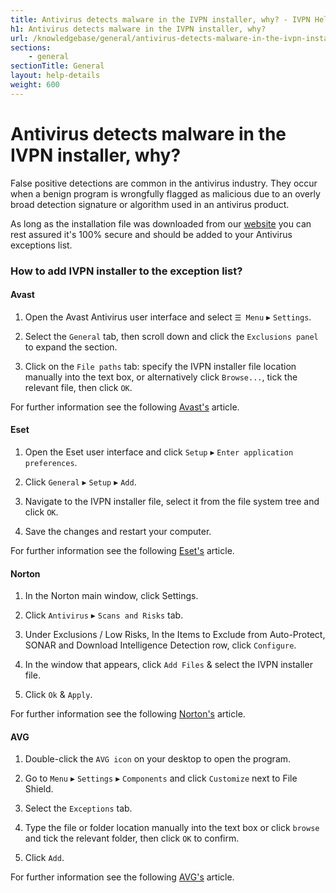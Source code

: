 ```yaml
---
title: Antivirus detects malware in the IVPN installer, why? - IVPN Help
h1: Antivirus detects malware in the IVPN installer, why?
url: /knowledgebase/general/antivirus-detects-malware-in-the-ivpn-installer-why/
sections:
    - general
sectionTitle: General
layout: help-details
weight: 600
---
```

# Antivirus detects malware in the IVPN installer, why?

False positive detections are common in the antivirus industry. They occur when a benign program is wrongfully flagged as malicious due to an overly broad detection signature or algorithm used in an antivirus product.

As long as the installation file was downloaded from our [website](/apps/) you can rest assured it's 100% secure and should be added to your Antivirus exceptions list.

### How to add IVPN installer to the exception list?

#### Avast

1. Open the Avast Antivirus user interface and select `☰ Menu` ▸ `Settings`.

2. Select the `General` tab, then scroll down and click the `Exclusions panel` to expand the section.

3. Click on the `File paths` tab: specify the IVPN installer file location manually into the text box, or alternatively click `Browse...`, tick the relevant file, then click `OK`.

For further information see the following [Avast's](https://support.avast.com/en-us/article/Antivirus-scan-exclusions) article.

#### Eset

1. Open the Eset user interface and click `Setup` ▸ `Enter application preferences`.

2. Click `General` ▸ `Setup` ▸ `Add`.

3. Navigate to the IVPN installer file, select it from the file system tree and click `OK`.

4. Save the changes and restart your computer.

For further information see the following [Eset's](https://support.eset.com/kb3258/) article.

#### Norton

1. In the Norton main window, click Settings.

2. Click `Antivirus` ▸ `Scans and Risks` tab.

3. Under Exclusions / Low Risks, In the Items to Exclude from Auto-Protect, SONAR and Download Intelligence Detection row, click `Configure`.

4. In the window that appears, click `Add Files` & select the IVPN installer file.

5. Click `Ok` & `Apply`.

For further information see the following [Norton's](https://support.norton.com/sp/en/us/home/current/solutions/v3672136_ns_retail_en_us) article.

#### AVG

1. Double-click the `AVG icon` on your desktop to open the program.

2. Go to `Menu` ▸ `Settings` ▸ `Components` and click `Customize` next to File Shield.

3. Select the `Exceptions` tab.

4. Type the file or folder location manually into the text box or click `browse` and tick the relevant folder, then click `OK` to confirm.

5. Click `Add`.

For further information see the following [AVG's](https://support.avg.com/SupportArticleView?l=en&urlName=How-to-exclude-file-folder-or-website-from-AVG-scanning&supportType=home) article.
